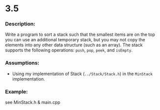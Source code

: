 # 3.5  
### Description:  
Write a program to sort a stack such that the smallest items are on the top you can use an additional temporary stack, but you may not copy the elements into any other data structure (such as an array). The stack supports the following operations: `push`, `pop`, `peek`, and `isEmpty`.

### Assumptions:  
- Using my implementation of Stack (`../Stack/Stack.h`) in the `MinStack` implementation.

### Example:  
see MinStack.h & main.cpp